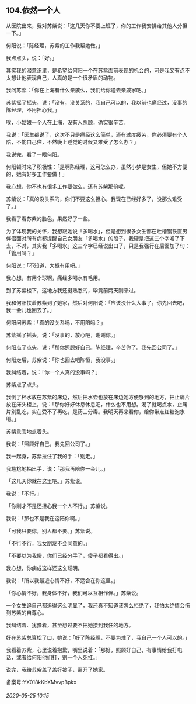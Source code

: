## 104.依然一个人
从医院出来，我对苏紫说：「这几天你不要上班了，你的工作我安排给其他人分担一下。」


何阳说：「陈经理，苏紫的工作我帮她做。」


我点点头，说：「好。」


其实我的潜意识里，是希望给何阳一个在苏紫面前表现的机会的，可是我又有点不太想让他表现自己，人真的是一个很矛盾的动物。


我问苏紫：「你在上海有什么亲戚么，我们给你送去亲戚家吧。」


苏紫摇了摇头，说：「没有，没关系的，我自己可以的，我以前也痛经过，没事的陈经理，不用担心我。」


唉，小姑娘一个人在上海，没有人照顾，确实很辛苦。


我说：「医生都说了，这次不只是痛经这么简单，还有过度疲劳，你必须要有个人陪，不能自己住，不然晚上睡觉的时候又难受了怎么办？」


我说完，看了一眼何阳。


何阳顿时来了积极性：「是啊陈经理，这可怎么办，虽然小梦是女生，但她不方便的，她有好多工作要做！」


我心想，你不也有很多工作要做么，还有苏紫那份呢。


苏紫说：「真的没关系的，你们不要这么担心，我现在已经好多了，没那么难受了。」


我看了看苏紫的脸色，果然好了一些。


为了体现我的关怀，我想跟她说「多喝水」，但是想到很多女生都在吐槽钢铁直男伴侣面对所有病都提醒自己女朋友「多喝水」的段子，我硬是把这三个字咽了下去，不对，其实我「多喝水」这三个字已经说出口了，只是我强行在后面加了句：「管用吗？」


何阳说：「不知道，大概有用吧。」


我心想，有用个球啊，痛经多喝水有毛用。


到了苏紫楼下，这地方我还挺熟悉的，毕竟前两天刚来过。


我和何阳扶着苏紫到了她家，然后对何阳说：「应该没什么大事了，你先回去吧，我一会儿也回去了。」


何阳问苏紫：「真的没关系吗，不用陪吗？」


苏紫摇了摇头，说：「没事的，放心吧，谢谢你。」


何阳点了点头，说：「那你照顾好自己。陈经理，辛苦你了。我先回公司了。」


何阳走后，苏紫说：「你也回去吧陈恒，我没事。」


我纠结着，说：「你一个人真的没事吗？」


苏紫点了点头。


我倒了杯水放在苏紫的床边，然后把水壶也放在床边她方便够到的地方，把止痛片放在床头柜上，说：「那你好好休息休息吧，什么也不用想。渴了就喝点水，止痛片别乱吃，实在受不了再吃，是药三分毒。我明天再来看你，给你带点红糖泡水喝。」


苏紫乖乖地点着头。


我说：「照顾好自己，我先回公司了。」


我一起身，苏紫拉住了我的手：「别走。」


我尴尬地抽出手，说：「那我再陪你一会儿。」


「这几天你就在这里吧。」苏紫说。


我说：「不行。」


「你刚才不是还担心我一个人不行。」苏紫说。


我说：「那也不是我在这陪你啊。」


「可我只要你，别人都不要。」苏紫说。


「不行不行，我女朋友不会同意的。」


「不要以为我傻，你们已经分手了，傻子都看得出。」


我心想，你病成这样还这么聪明。


我说：「所以我最近心情不好，不适合在你这里。」


「你心情不好，我身体不好，我们可以互相作伴。」苏紫说。


一个女生追自己都追得这么明显了，我还真不知道该怎么拒绝了，我怕太绝情会伤到苏紫的自尊心。


我纠结着、犹豫着，甚至想过要不把她接到我住的地方。


好在苏紫总算松了口，她说：「好了陈经理，不要为难了，我自己一个人可以的。」


我看着苏紫，心里说着抱歉，嘴里说着：「那好，照顾好自己，有事情给我打电话，或者给何阳他们打，别一个人死扛。」


说完，我给苏紫盖了盖好被子，离开了她家。


备案号:YX018kKbXMvvpBpkx


###### 2020-05-25 10:15
